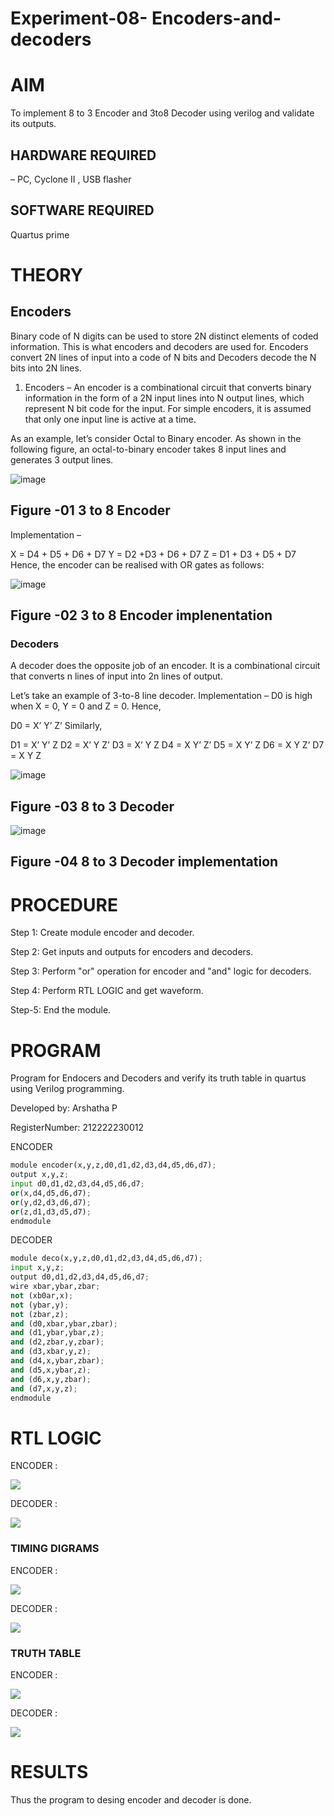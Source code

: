 # Experiment-08- Encoders-and-decoders 
# AIM
 To implement 8 to 3 Encoder and  3to8 Decoder using verilog and validate its outputs.
## HARDWARE REQUIRED
  – PC, Cyclone II , USB flasher
## SOFTWARE REQUIRED
   Quartus prime
# THEORY 

## Encoders
Binary code of N digits can be used to store 2N distinct elements of coded information. This is what encoders and decoders are used for. Encoders convert 2N lines of input into a code of N bits and Decoders decode the N bits into 2N lines.

1. Encoders –
An encoder is a combinational circuit that converts binary information in the form of a 2N input lines into N output lines, which represent N bit code for the input. For simple encoders, it is assumed that only one input line is active at a time.

As an example, let’s consider Octal to Binary encoder. As shown in the following figure, an octal-to-binary encoder takes 8 input lines and generates 3 output lines.

![image](https://user-images.githubusercontent.com/36288975/171543588-bc0746df-a173-4b35-989e-5fb7d385fe8a.png)
## Figure -01 3 to 8 Encoder 


Implementation –

X = D4 + D5 + D6 + D7
Y = D2 +D3 + D6 + D7
Z = D1 + D3 + D5 + D7 
Hence, the encoder can be realised with OR gates as follows:


![image](https://user-images.githubusercontent.com/36288975/171543740-68403b82-aa93-4c98-9343-f32b14885a2e.png)
## Figure -02 3 to 8 Encoder implenentation 

 ### Decoders 
A decoder does the opposite job of an encoder. It is a combinational circuit that converts n lines of input into 2n lines of output.

Let’s take an example of 3-to-8 line decoder.
Implementation –
D0 is high when X = 0, Y = 0 and Z = 0. Hence,

D0 = X’ Y’ Z’ 
Similarly,

D1 = X’ Y’ Z
D2 = X’ Y Z’
D3 = X’ Y Z
D4 = X Y’ Z’
D5 = X Y’ Z
D6 = X Y Z’
D7 = X Y Z 


![image](https://user-images.githubusercontent.com/36288975/171543978-ee2d0671-2846-40a1-8705-507fd6287a49.png)
## Figure -03 8 to 3 Decoder 



![image](https://user-images.githubusercontent.com/36288975/171543866-5a6eace6-8683-49d7-9c4f-a7cb30ec3035.png)
## Figure -04 8 to 3 Decoder implementation 

# PROCEDURE
Step 1: Create module encoder and decoder.

Step 2: Get inputs and outputs for encoders and decoders.

Step 3: Perform "or" operation for encoder and "and" logic for decoders.

Step 4: Perform RTL LOGIC and get waveform.

Step-5: End the module.



# PROGRAM 

Program for Endocers and Decoders  and verify its truth table in quartus using Verilog programming.

Developed by: Arshatha P

RegisterNumber: 212222230012

ENCODER
```py
module encoder(x,y,z,d0,d1,d2,d3,d4,d5,d6,d7);
output x,y,z;
input d0,d1,d2,d3,d4,d5,d6,d7;
or(x,d4,d5,d6,d7);
or(y,d2,d3,d6,d7);
or(z,d1,d3,d5,d7);
endmodule
```
DECODER
```py
module deco(x,y,z,d0,d1,d2,d3,d4,d5,d6,d7);
input x,y,z;
output d0,d1,d2,d3,d4,d5,d6,d7;
wire xbar,ybar,zbar;
not (xb0ar,x);
not (ybar,y);
not (zbar,z);
and (d0,xbar,ybar,zbar);
and (d1,ybar,ybar,z);
and (d2,zbar,y,zbar);
and (d3,xbar,y,z);
and (d4,x,ybar,zbar);
and (d5,x,ybar,z);
and (d6,x,y,zbar);
and (d7,x,y,z);
endmodule
```

# RTL LOGIC  
ENCODER :

![](./EN%2001.png)

DECODER :

![](./DE%2001.png)

### TIMING DIGRAMS  
ENCODER :

![](./EN%2002.png)

DECODER :

![](./DE%2002.png)

### TRUTH TABLE 
ENCODER :

![](./EN%2003.png)

DECODER :

![](./DE%2003.png)

# RESULTS 
Thus the program to desing encoder and decoder is done.


